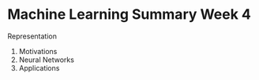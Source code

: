 # Machine Learning Summary Week 4

Representation

1. Motivations
1. Neural Networks
1. Applications
